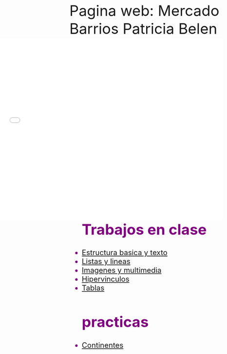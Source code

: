 <html>
<head>
<font size=7> Pagina web: Mercado Barrios Patricia Belen </font>
</head>
<body background="flores.jpg">
<embed src="presentacion.mp4" align="right" width="800" height="600">
<font size="5" color="purple">
<ul><h1><b>Trabajos en clase</b></h1>

<li><a href="">Estructura basica y texto</a><br></li>
<li><a href="">Listas y lineas</a><br></li>
<li><a href="">Imagenes y multimedia</a><br></li>
<li><a href=" https://pastayqueso.github.io/hipervinculos/">Hipervinculos</a><br></li>
<li><a href="">Tablas</a><br></li>
</ul>

<ul><h1><b>practicas</b></h1>
<li><a href=""> Continentes </a><br></li>
</ul>
</font>
</body>
</html>
